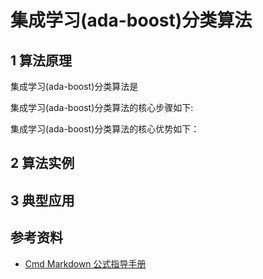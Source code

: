 # 集成学习(ada-boost)分类算法

## 1 算法原理

集成学习(ada-boost)分类算法是

集成学习(ada-boost)分类算法的核心步骤如下:

集成学习(ada-boost)分类算法的核心优势如下：

## 2 算法实例

## 3 典型应用

## 参考资料

- [Cmd Markdown 公式指导手册](https://www.zybuluo.com/codeep/note/163962)